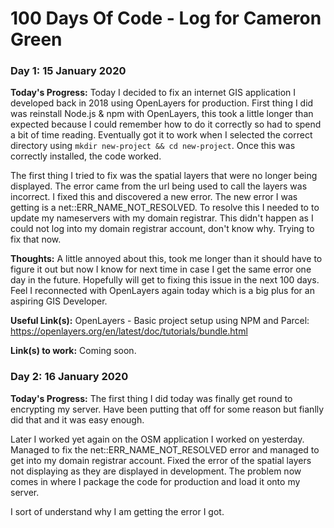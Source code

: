 # 100 Days Of Code - Log for Cameron Green

### Day 1: 15 January 2020

**Today's Progress:** Today I decided to fix an internet GIS application I developed back in 2018 using OpenLayers for production. First thing I did was reinstall Node.js & npm with OpenLayers, this took a little longer than expected because I could remember how to do it correctly so had to spend a bit of time reading. Eventually got it to work when I selected the correct directory using `mkdir new-project && cd new-project`. Once this was correctly installed, the code worked. 

The first thing I tried to fix was the spatial layers that were no longer being displayed. The error came from the url being used to call the layers was incorrect. I fixed this and discovered a new error. The new error I was getting is a net::ERR_NAME_NOT_RESOLVED. To resolve this I needed to to update my nameservers with my domain registrar. This didn't happen as I could not log into my domain registrar account, don't know why. Trying to fix that now. 

**Thoughts:** A little annoyed about this, took me longer than it should have to figure it out but now I know for next time in case I get the same error one day in the future. Hopefully will get to fixing this issue in the next 100 days. Feel I reconnected with OpenLayers again today which is a big plus for an aspiring GIS Developer. 

**Useful Link(s):** OpenLayers - Basic project setup using NPM and Parcel: https://openlayers.org/en/latest/doc/tutorials/bundle.html 

**Link(s) to work:** Coming soon. 

### Day 2: 16 January 2020
**Today's Progress:** The first thing I did today was finally get round to encrypting my server. Have been putting that off for some reason but fianlly did that and it was easy enough. 

Later I worked yet again on the OSM application I worked on yesterday. Managed to fix the net::ERR_NAME_NOT_RESOLVED error and managed to get into my domain registrar account. Fixed the error of the spatial layers not displaying as they are displayed in development. The problem now comes in where I package the code for production and load it onto my server. 

I sort of understand why I am getting the error I got. 
